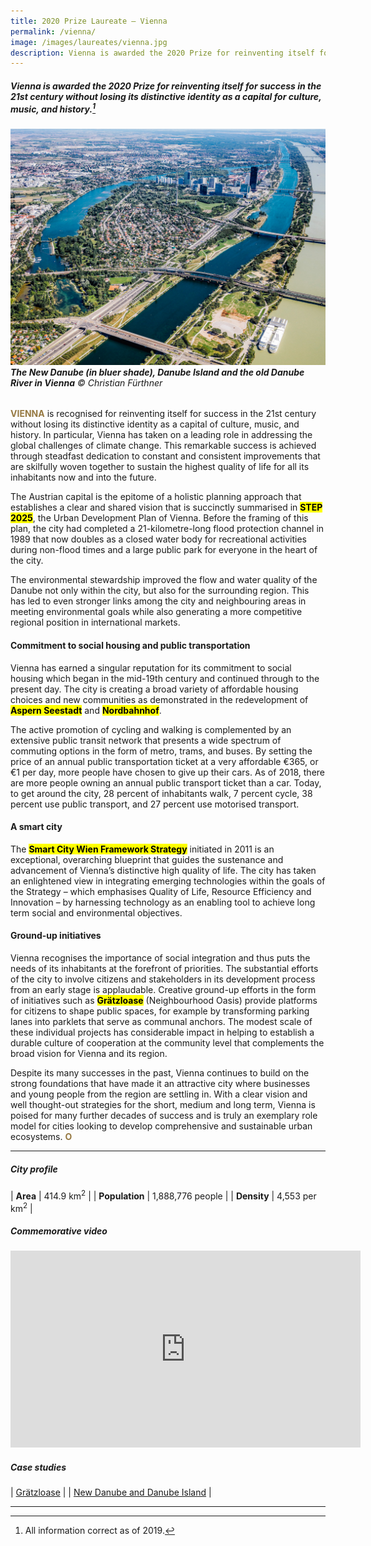 ```yaml
---
title: 2020 Prize Laureate — Vienna
permalink: /vienna/
image: /images/laureates/vienna.jpg
description: Vienna is awarded the 2020 Prize for reinventing itself for success in the 21st century without losing its distinctive identity as a capital for culture, music, and history. 
---
```


##### Vienna is awarded the 2020 Prize for reinventing itself for success in the 21st century without losing its distinctive identity as a capital for culture, music, and history.[^1]

###### ![The New Danube, Danube Island and the old Danube River in Vienna](/images/laureates/vienna.jpg)**The New Danube (in bluer shade), Danube Island and the old Danube River in Vienna**  © Christian Fürthner

<b><font color="#967942">VIENNA</font></b> is recognised for reinventing itself for success in the 21st century without losing its distinctive identity as a capital of culture, music, and history. In particular, Vienna has taken on a leading role in addressing the global challenges of climate change. This remarkable success is achieved through steadfast dedication to constant and consistent improvements that are skilfully woven together to sustain the highest quality of life for all its inhabitants now and into the future.

The Austrian capital is the epitome of a holistic planning approach that establishes a clear and shared vision that is succinctly summarised in **<mark>STEP 2025</mark>**, the Urban Development Plan of Vienna. Before the framing of this plan, the city had completed a 21-kilometre-long flood protection channel in 1989 that now doubles as a closed water body for recreational activities during non-flood times and a large public park for everyone in the heart of the city. 

The environmental stewardship improved the flow and water quality of the Danube not only within the city, but also for the surrounding region. This has led to even stronger links among the city and neighbouring areas in meeting environmental goals while also generating a more competitive regional position in international markets. 

#### **Commitment to social housing and public transportation**
  
Vienna has earned a singular reputation for its commitment to social housing which began in the mid-19th century and continued through to the present day. The city is creating a broad variety of affordable housing choices and new communities as demonstrated in the redevelopment of **<mark>Aspern Seestadt</mark>** and **<mark>Nordbahnhof</mark>**. 

The active promotion of cycling and walking is complemented by an extensive public transit network that presents a wide spectrum of commuting options in the form of metro, trams, and buses. By setting the price of an annual public transportation ticket at a very affordable €365, or €1 per day, more people have chosen to give up their cars. As of 2018, there are more people owning an annual public transport ticket than a car. Today, to get around the city, 28 percent of inhabitants walk, 7 percent cycle, 38 percent use public transport, and 27 percent use motorised transport.

#### **A smart city**

The **<mark>Smart City Wien Framework Strategy</mark>** initiated in 2011 is an exceptional, overarching blueprint that guides the sustenance and advancement of Vienna’s distinctive high quality of life. The city has taken an enlightened view in integrating emerging technologies within the goals of the Strategy – which emphasises Quality of Life, Resource Efficiency and Innovation – by harnessing technology as an enabling tool to achieve long term social and environmental objectives.  
  
#### **Ground-up initiatives**

Vienna recognises the importance of social integration and thus puts the needs of its inhabitants at the forefront of priorities. The substantial efforts of the city to involve citizens and stakeholders in its development process from an early stage is applaudable. Creative ground-up efforts in the form of initiatives such as **<mark>Grätzloase</mark>** (Neighbourhood Oasis) provide platforms for citizens to shape public spaces, for example by transforming parking lanes into parklets that serve as communal anchors. The modest scale of these individual projects has considerable impact in helping to establish a durable culture of cooperation at the community level that complements the broad vision for Vienna and its region. 

Despite its many successes in the past, Vienna continues to build on the strong foundations that have made it an attractive city where businesses and young people from the region are settling in. With a clear vision and well thought-out strategies for the short, medium and long term, Vienna is poised for many further decades of success and is truly an exemplary role model for cities looking to develop comprehensive and sustainable urban ecosystems.  **<font color="#967942">O</font>** 

---

##### **City profile**

| **Area** | 414.9 km<sup>2</sup> |
| **Population** | 1,888,776 people | 
| **Density** | 4,553 per km<sup>2</sup> |

##### **Commemorative video**

<div class="bp-youtube">

<iframe width="560" height="315" src="https://www.youtube.com/embed/t6RpNG7ZOZA" title="YouTube video player" frameborder="0" allow="accelerometer; autoplay; clipboard-write; encrypted-media; gyroscope; picture-in-picture" allowfullscreen></iframe>

</div>

##### **Case studies** 

| [Grätzloase](/case-studies/gratzloase/) |
| [New Danube and Danube Island](/case-studies/vienna-danube/) |

---

[^1]: All information correct as of 2019.
